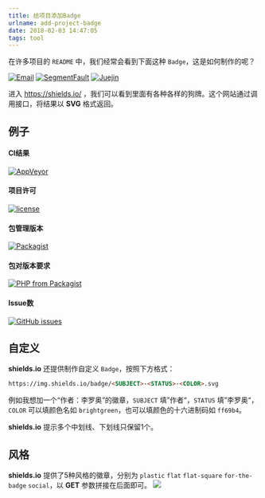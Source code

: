 ```yaml
---
title: 给项目添加Badge
urlname: add-project-badge
date: 2018-02-03 14:47:05
tags: tool
---
```

在许多项目的 `README` 中，我们经常会看到下面这种 `Badge`，这是如何制作的呢？

[![Email](https://img.shields.io/badge/%E9%82%AE%E7%AE%B1-liluoao%40qq.com-orange.svg?longCache=true&style=flat-square)](mailto:liluoao@qq.com)
[![SegmentFault](https://img.shields.io/badge/SegmentFault-李罗奥-brightgreen.svg?longCache=true&style=flat-square)](https://segmentfault.com/u/liluoao)
[![Juejin](https://img.shields.io/badge/掘金-李罗奥-blue.svg?longCache=true&style=flat-square)](https://juejin.im/user/5a19374cf265da4332274600)

进入 https://shields.io/ ，我们可以看到里面有各种各样的狗牌。这个网站通过调用接口，将结果以 **SVG** 格式返回。
<!-- more -->
## 例子
#### CI结果
[![AppVeyor](https://img.shields.io/appveyor/ci/liluoao/blog-source.svg?longCache=true&logo=appveyor)](https://ci.appveyor.com/project/liluoao/blog-source)
#### 项目许可
[![license](https://img.shields.io/github/license/liluoao/blog-source.svg?longCache=true)](https://github.com/liluoao/blog-source/blob/master/LICENSE)
#### 包管理版本
[![Packagist](https://img.shields.io/packagist/v/liluoao/phalcon.svg?longCache=true)](https://packagist.org/packages/liluoao/phalcon)
#### 包对版本要求
[![PHP from Packagist](https://img.shields.io/packagist/php-v/liluoao/phalcon.svg?longCache=true)](https://packagist.org/packages/liluoao/phalcon)
#### Issue数
[![GitHub issues](https://img.shields.io/github/issues/liluoao/simple.svg?longCache=true&style=flat-square)](https://github.com/liluoao/simple/issues)

## 自定义
**shields.io** 还提供制作自定义 `Badge`，按照下方格式：
```html
https://img.shields.io/badge/<SUBJECT>-<STATUS>-<COLOR>.svg
```
例如我想加一个“作者：李罗奥”的徽章，`SUBJECT` 填”作者“，`STATUS` 填”李罗奥“，`COLOR` 可以填颜色名如 `brightgreen`，也可以填颜色的十六进制码如 `ff69b4`。

**shields.io** 提示多个中划线、下划线只保留1个。

## 风格
**shields.io** 提供了5种风格的徽章，分别为 `plastic` `flat` `flat-square` `for-the-badge` `social`，以 **GET** 参数拼接在后面即可。
![](/images/badge-style.png)